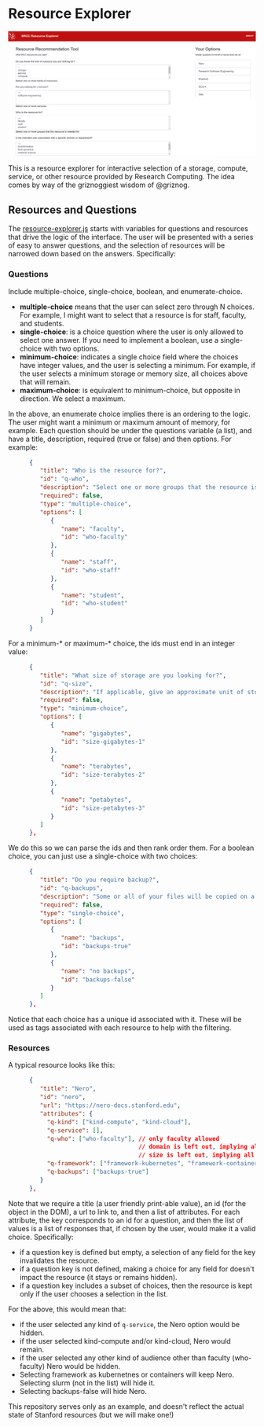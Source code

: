 # Resource Explorer

![img/resource-explorer.png](img/resource-explorer.png)

This is a resource explorer for interactive selection of a storage, compute, service,
or other resource provided by Research Computing. The idea comes by way
of the griznoggiest wisdom of @griznog.

## Resources and Questions

The [resource-explorer.js](resource-explorer.js) starts with variables for questions
and resources that drive the logic of the interface. The user will be presented
with a series of easy to answer questions, and the selection of resources
will be narrowed down based on the answers. Specifically:

### Questions

Include multiple-choice, single-choice, boolean, and enumerate-choice.

 - **multiple-choice** means that the user can select zero through N choices. For example, I might want to select that a resource is for staff, faculty, and students.
 - **single-choice**: is a choice question where the user is only allowed to select one answer. If you need to implement a boolean, use a single-choice with two options.
 - **minimum-choice**: indicates a single choice field where the choices have integer values, and the user is selecting a minimum. For example, if the user selects a minimum storage or memory size, all choices above that will remain.
 - **maximum-choice**: is equivalent to minimum-choice, but opposite in direction. We select a maximum.

In the above, an enumerate choice implies there is an ordering to the logic. The user might want a minimum or maximum
amount of memory, for example. Each question should be under the questions variable (a list), and have a title, description, required (true or false) and then options. For example:

```json
      {
         "title": "Who is the resource for?",
         "id": "q-who",
         "description": "Select one or more groups that the resource is needed for.",
         "required": false,
         "type": "multiple-choice",
         "options": [
            {
               "name": "faculty",
               "id": "who-faculty"
            },
            {
               "name": "staff",
               "id": "who-staff"
            },
            {
               "name": "student",
               "id": "who-student"
            }
         ]
      }
```

For a minimum-* or maximum-* choice, the ids must end in an integer value:

```json
      {
         "title": "What size of storage are you looking for?",
         "id": "q-size",
         "description": "If applicable, give an approximate unit of storage.",
         "required": false,
         "type": "minimum-choice",
         "options": [
            {
               "name": "gigabytes",
               "id": "size-gigabytes-1"
            },
            {
               "name": "terabytes",
               "id": "size-terabytes-2"
            },
            {
               "name": "petabytes",
               "id": "size-petabytes-3"
            }
         ]
      },
```

We do this so we can parse the ids and then rank order them. For a boolean choice, you can just use a single-choice
with two choices:

```json
      {
         "title": "Do you require backup?",
         "id": "q-backups",
         "description": "Some or all of your files will be copied on a regular basis in case you need restore.",
         "required": false,
         "type": "single-choice",
         "options": [
            {
               "name": "backups",
               "id": "backups-true"
            },
            {
               "name": "no backups",
               "id": "backups-false"
            }
         ]
      },
```

Notice that each choice has a unique id associated with it. These will be used as tags associated with each
resource to help with the filtering.

### Resources

A typical resource looks like this:

```json
      {
         "title": "Nero",
         "id": "nero",
         "url": "https://nero-docs.stanford.edu",
         "attributes": {
           "q-kind": ["kind-compute", "kind-cloud"],
           "q-service": [],
           "q-who": ["who-faculty"], // only faculty allowed
                                     // domain is left out, implying all domains
                                     // size is left out, implying all sizes
           "q-framework": ["framework-kubernetes", "framework-containers"],
           "q-backups": ["backups-true"]
         }
      },
```

Note that we require a title (a user friendly print-able value), an id (for the object in the DOM), a url to
link to, and then a list of attributes. For each attribute, the key corresponds to an id for a question,
and then the list of values is a list of responses that, if chosen by the user, would make 
it a valid choice. Specifically:
  
 - if a question key is defined but empty, a selection of any field for the key invalidates the resource.
 - if a question key is not defined, making a choice for any field for doesn't impact the resource (it stays or remains hidden).
 - if a question key includes a subset of choices, then the resource is kept only if the user chooses a selection in the list.

For the above, this would mean that:

 - if the user selected any kind of `q-service`, the Nero option would be hidden.
 - if the user selected kind-compute and/or kind-cloud, Nero would remain.
 - if the user selected any other kind of audience other than faculty (who-faculty) Nero would be hidden.
 - Selecting framework as kubernetnes or containers will keep Nero. Selecting slurm (not in the list) will hide it.
 - Selecting backups-false will hide Nero.

This repository serves only as an example, and doesn't reflect the actual state of Stanford resources (but we will make one!)
